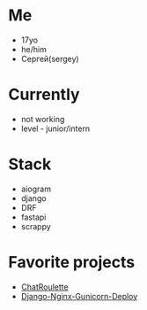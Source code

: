 # Me
 - 17yo
 - he/him
 - Сергей(sergey)

# Currently
 - not working
 - level - junior/intern

# Stack
 - aiogram
 - django
 - DRF
 - fastapi
 - scrappy

# Favorite projects
 - [ChatRoulette](https://github.com/severnayaluna/nude_chat)
 - [Django-Nginx-Gunicorn-Deploy](https://github.com/ImCocos/Django-Nginx-Gunicorn-Deploy)

